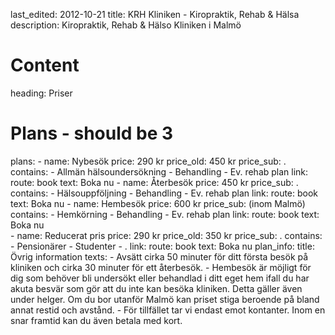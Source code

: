 last_edited: 2012-10-21
title: KRH Kliniken - Kiropraktik, Rehab & Hälsa
description: Kiropraktik, Rehab & Hälso Kliniken i Malmö
# Content
heading: Priser
# Plans - should be 3
plans:
    - name: Nybesök
      price: 290 kr 
      price_old: 450 kr
      price_sub: .
      contains: 
        - Allmän hälsoundersökning
        - Behandling
        - Ev. rehab plan
      link:
        route: book
        text: Boka nu
    - name: Återbesök 
      price: 450 kr
      price_sub: .
      contains: 
        - Hälsouppföljning
        - Behandling
        - Ev. rehab plan 
      link:
        route: book
        text: Boka nu
    - name: Hembesök
      price: 600 kr
      price_sub: (inom Malmö)
      contains: 
        - Hemkörning
        - Behandling
        - Ev. rehab plan
      link:
        route: book
        text: Boka nu       
    - name: Reducerat pris
      price: 290 kr
      price_old: 350 kr
      price_sub: .
      contains: 
        - Pensionärer
        - Studenter
        - .
      link:
        route: book
        text: Boka nu
plan_info:
    title: Övrig information
    texts:
        - Avsätt cirka 50 minuter för ditt första besök på kliniken och cirka 30 minuter för ett återbesök.
        - Hembesök är möjligt för dig som behöver bli undersökt eller behandlad i ditt eget hem ifall du har akuta besvär som gör att du inte kan besöka kliniken. Detta gäller även under helger. Om du bor utanför Malmö kan priset stiga beroende på bland annat restid och avstånd. 
        - För tillfället tar vi endast emot kontanter. Inom en snar framtid kan du även betala med kort.
